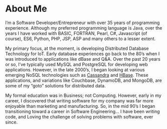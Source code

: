 # About Me

I’m a Software Developer/Entrepreneur with over 35 years of programming experience. Although my preferred programming language is Java, over the years I have worked with BASIC, FORTRAN, Pearl, C#, Javascript (of course), ES6, Python, PHP, JSP, ASP and many others to a lesser extent.

My primary focus, at the moment, is developing Distributed Database Technology for IoT. Early database experiences go back to the 80’s when I was introduced to applications like dBase and Q&A. Over the past 20 years or so, I’ve typically used MySQL and PostgreSQL for developing web applications. However, in the late 2000’s, I began looking at various emerging NoSQL technologies such as [Cassandra](https://cassandra.apache.org/) and [HBase](https://hbase.apache.org/). These applications, and variations like Couchbase, DynamoDB, and MongoDB, are some of my “goto” solutions for distributed data.

My formal education was in Business; not Computing. However, early in my career, I discovered that writing software for my company was far more enjoyable than marketing and manufacturing. So, in the mid 90’s I began transitioning toward a career in Software Engineering… I have been writing code, and Loving the challenge of solving problems with software, ever since. 
